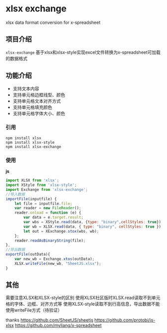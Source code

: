 # xlsx exchange
xlsx data format conversion for x-spreadsheet

## 项目介绍
`xlsx-exchange` 基于xlsx和xlsx-style实现excel文件转换为x-spreadsheet可加载的数据格式


## 功能介绍
* 支持文本内容
* 支持单元格边框线型、颜色
* 支持单元格文本对齐方式
* 支持单元格填充颜色
* 支持单元格字体大小、颜色

### 引用

```
npm install xlsx
npm install xlsx-style
npm install xlsx-exchange
```

### 使用

**js**

```javascript
import XLSX from 'xlsx';
import XStyle from 'xlsx-style';
import Exchange from 'xlsx-exchange';
//导入数据
importFile(inputfile) {
    let file = inputfile.file;
    var reader = new FileReader();
    reader.onload = function (e) {
        var data = e.target.result;
        var wbs = XStyle.read(data, {type: "binary",cellStyles: true});
        var wb = XLSX.read(data, { type: "binary", cellStyles: true });
        let out = XExchange.stox(wbs, wb);
    };
    reader.readAsBinaryString(file);
},
//导出数据
exportFile(outData){
    var new_wb = Exchange.xtos(outData);
    XLSX.writeFile(new_wb, "SheetJS.xlsx");
}

```

## 其他
需要注意XLSX和XLSX-style的区别
使用XLSX社区版时XLSX.read读取不到单元格的字体、边框、对齐方式等
使用XLSX-style读取不到行高信息，导出数据不能使用writeFile方式（待验证）

thanks 
https://github.com/SheetJS/sheetjs
https://github.com/protobi/js-xlsx
https://github.com/myliang/x-spreadsheet


